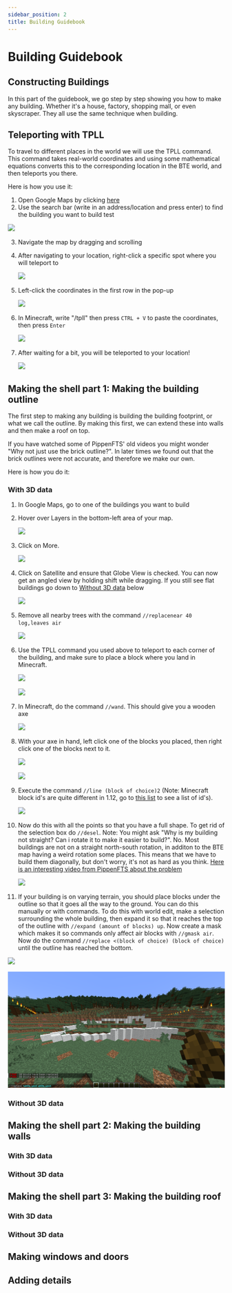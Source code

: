 ```yaml
---
sidebar_position: 2
title: Building Guidebook
---
```


# Building Guidebook

## Constructing Buildings

In this part of the guidebook, we go step by step showing you how to make any building. Whether it's a house, factory, shopping mall, or even skyscraper. They all use the same technique when building.

## Teleporting with TPLL

To travel to different places in the world we will use the TPLL command. This command takes real-world coordinates and using some mathematical equations converts this to the corresponding location in the BTE world, and then teleports you there.

Here is how you use it:

1. Open Google Maps by clicking [here](https://www.google.com/maps)
2. Use the search bar (write in an address/location and press enter) to find the building you want to build test

![](https://media.discordapp.net/attachments/1096118472909533368/1121212261906780293/googlemapssearch.png?ex=65f22f4a&is=65dfba4a&hm=ae4cb317859bdc311c28968d44f6a237ea467cac05aa8ddc7732165239b16625&=&format=webp&quality=lossless&width=1875&height=993)

3. Navigate the map by dragging and scrolling

4. After navigating to your location, right-click a specific spot where you will teleport to

   ![](https://media.discordapp.net/attachments/1096118472909533368/1121551115335512274/eiffeltowergooglemapsedit.png?width=1709&height=905)


5. Left-click the coordinates in the first row in the pop-up

   ![](https://media.discordapp.net/attachments/1096118472909533368/1121552593760567376/eiffeltowergooglemapsclickcoordiantes.png?width=1709&height=905)


6. In Minecraft, write "/tpll" then press `CTRL + V` to paste the coordinates, then press `Enter`

   ![](https://media.discordapp.net/attachments/1096118472909533368/1121554927639072859/tpllminecraftedit.png?width=1664&height=905)


7. After waiting for a bit, you will be teleported to your location!

   ![](https://media.discordapp.net/attachments/1096118472909533368/1121555911937364049/minecraftatlocation.png?width=1692&height=905)



## Making the shell part 1: Making the building outline

The first step to making any building is building the building footprint, or what we call the outline. By making this first, we can extend these into walls and then make a roof on top.

If you have watched some of PippenFTS' old videos you might wonder "Why not just use the brick outline?". In later times we found out that the brick outlines were not accurate, and therefore we make our own.

Here is how you do it:

### With 3D data

 1. In Google Maps, go to one of the buildings you want to build

 2. Hover over Layers in the bottom-left area of your map.

    ![](https://media.discordapp.net/attachments/1096118472909533368/1122972729369436291/how-to-make-google-maps-3D-layers.webp)


 3. Click on More.

    ![](https://media.discordapp.net/attachments/1096118472909533368/1122972730472550580/how-to-make-google-maps-3D-more.webp)


 4. Click on Satellite and ensure that Globe View is checked. You can now get an angled view by holding shift while dragging. If you still see flat buildings go down to [Without 3D data](#without-3d-data) below

    ![](https://media.discordapp.net/attachments/1096118472909533368/1122972729855979670/how-to-make-google-maps-3D-globe-view.webp)


 5. Remove all nearby trees with the command `//replacenear 40 log,leaves air`

    ![](https://media.discordapp.net/attachments/1096118472909533368/1123268394796462191/replacenar.png?width=1692&height=905)


 6. Use the TPLL command you used above to teleport to each corner of the building, and make sure to place a block where you land in Minecraft.

    ![](https://media.discordapp.net/attachments/1096118472909533368/1123268340715110412/bergenbuildtpllpoinjts.png?width=1793&height=905)

    ![](https://media.discordapp.net/attachments/1096118472909533368/1123269034994044978/tpllinminecraft.png?width=1692&height=905)


 7. In Minecraft, do the command `//wand`. This should give you a wooden axe

    ![](https://media.discordapp.net/attachments/1096118472909533368/1123285205143277722/wandinmc.png?width=1692&height=905)


 8. With your axe in hand, left click one of the blocks you placed, then right click one of the blocks next to it.

    ![](https://media.discordapp.net/attachments/1096118472909533368/1123290504398905404/2023-06-27_18.29.03.png?width=1255&height=671)

    ![](https://media.discordapp.net/attachments/1096118472909533368/1123290504906407976/2023-06-27_18.29.15.png?width=1255&height=671)


 9. Execute the command `//line (block of choice)2` (Note: Minecraft block id's are quite different in 1.12, go to [this list](https://minecraft-ids.grahamedgecombe.com/) to see a list of id's).

    ![](https://media.discordapp.net/attachments/1096118472909533368/1123291419482804384/2023-06-27_18.38.14_2.png?width=1255&height=671)


10. Now do this with all the points so that you have a full shape. To get rid of the selection box do `//desel`. Note: You might ask "Why is my building not straight? Can i rotate it to make it easier to build?". No. Most buildings are not on a straight north-south rotation, in additon to the BTE map having a weird rotation some places. This means that we have to build them diagonally, but don't worry, it's not as hard as you think. [Here is an interesting video from PippenFTS about the problem](https://www.youtube.com/watch?v=5o8Psc6FvZ4&pp=ygUYYnVpbGQgc3RyYWlnaHQgcGlwcGVuZnRz)

    ![](https://media.discordapp.net/attachments/1096118472909533368/1123291420346814514/2023-06-27_18.38.52.png?width=1255&height=671)


11. If your building is on varying terrain, you should place blocks under the outline so that it goes all the way to the ground. You can do this manually or with commands. To do this with world edit, make a selection surrounding the whole building, then expand it so that it reaches the top of the outline with `//expand (amount of blocks) up`. Now create a mask which makes it so commands only affect air blocks with `//gmask air`. Now do the command `//replace <(block of choice) (block of choice)` until the outline has reached the bottom.

![](2024-01-18_20.12.30.png)

![](2024-01-18_20.13.13.png)

### Without 3D data

## Making the shell part 2: Making the building walls

### With 3D data

### Without 3D data

## Making the shell part 3: Making the building roof

### With 3D data

### Without 3D data

## Making windows and doors

## Adding details